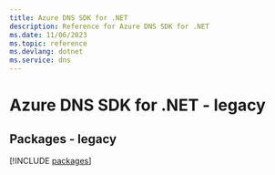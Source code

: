 ```yaml
---
title: Azure DNS SDK for .NET
description: Reference for Azure DNS SDK for .NET
ms.date: 11/06/2023
ms.topic: reference
ms.devlang: dotnet
ms.service: dns
---
```

# Azure DNS SDK for .NET - legacy
## Packages - legacy
[!INCLUDE [packages](dns-index.md)]